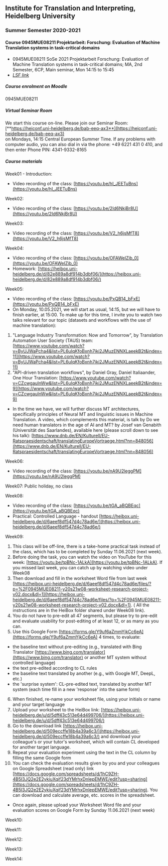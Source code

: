 ## Institute for Translation and Interpreting, Heidelberg University
### Summer Semester 2020-2021
#### Course 0945MUE08211 Projektarbeit: Forschung: Evaluation of Machine Translation systems in task-critical domains

- 0945MUE08211 SoSe 2021 Projektarbeit Forschung: Evaluation of Machine Translation systems in task-critical domains; MA, 2nd Semester, 6CP, Main seminar, Mon 14:15  to 15:45
- [*LSF link*](https://lsf.uni-heidelberg.de/qisserver/rds?state=verpublish&status=init&vmfile=no&publishid=331157&moduleCall=webInfo&publishConfFile=webInfo&publishSubDir=veranstaltung)  

##### Course enrolment on Moodle
0945MUE08211

##### Virtual Seminar Room

We start this course on-line. Please join our Seminar Room:  
[**https://heiconf.uni-heidelberg.de/bab-eeq-ax3**](https://heiconf.uni-heidelberg.de/bab-eeq-ax3)  
on Mondays, 14:15 Central European Summer Time. If any problems with computer audio, you can also dial in via the phone: +49 6221 431 0 410, and then enter Phone PIN: 4341-9332-8165

##### Course materials

Week01 - Introduction:
- Video recording of the class: [https://youtu.be/hI_JEETuBns](https://youtu.be/hI_JEETuBns)

Week02:
- Video recording of the class: [https://youtu.be/2Id6NkjBr8U](https://youtu.be/2Id6NkjBr8U)

Week03:
- Video recording of the class: [https://youtu.be/V2_h6jsMfT8](https://youtu.be/V2_h6jsMfT8)

Week04:
- Video recording of the class: [https://youtu.be/OFAWeIZib_0](https://youtu.be/OFAWeIZib_0)
- Homework: [https://heibox.uni-heidelberg.de/d/82e889a8df914b3dbf06/](https://heibox.uni-heidelberg.de/d/82e889a8df914b3dbf06/)

Week05:
- Video recording of the class: [https://youtu.be/PxQB14_bFxE](https://youtu.be/PxQB14_bFxE)
- On Monday, 10.05.2021, we will start as usual, 14:15, but we will have to finish earlier, at 15:00. To make up for this time, I invite you to watch two talks relevant for our topic (datasets and workflows with the use of machine translation):

1.  "Language Industry Transformation: Now and Tomorrow", by Translation Automation User Society (TAUS) team: [https://www.youtube.com/watch?v=ByUJWaPcha4&list=PL6uIqKfoBxnh7iki2JMuzENNXLaeekB2t&index=11](https://www.youtube.com/watch?v=ByUJWaPcha4&list=PL6uIqKfoBxnh7iki2JMuzENNXLaeekB2t&index=11)
2. "API-driven translation workflows", by Daniel Gray, Daniel Italiaander, One Hour Translation: [https://www.youtube.com/watch?v=CZcwgaulnWw&list=PL6uIqKfoBxnh7iki2JMuzENNXLaeekB2t&index=9](https://www.youtube.com/watch?v=CZcwgaulnWw&list=PL6uIqKfoBxnh7iki2JMuzENNXLaeekB2t&index=9)

- In the time we have, we will further discuss MT architectures, specifically principles of Neural MT and linguistic issues in Machine Translation. A video, which complements this material, is talk by Do we need human translators in the age of AI and MT? by Josef van Genabith (Universität des Saarlandes), available here (please scroll down to see his talk): [https://www.dnb.de/EN/Kulturell/EU-Ratspraesidentschaft/translatingEuropeVortraege.html?nn=848056](https://www.dnb.de/EN/Kulturell/EU-Ratspraesidentschaft/translatingEuropeVortraege.html?nn=848056)


Week06:
- Video recording of the class: [https://youtu.be/nA9U2leggPM](https://youtu.be/nA9U2leggPM)

Week07: Public holiday, no class

Week08:
- Video recording of the class: [https://youtu.be/tGA_aBQBEqc](https://youtu.be/tGA_aBQBEqc)
- Practical: Controlled Language -  handout [https://heibox.uni-heidelberg.de/d/6aeef8df547d4c78ad6e/](https://heibox.uni-heidelberg.de/d/6aeef8df547d4c78ad6e/)

Week09:
1. This class will be off-line, there is a take-home practical task instead of the class, which has to be completed by Sunday 11.06.2021 (next week).
2. Before doing the task, you can watch the video on YouTube for this week: [https://youtu.be/tpBNc-1ALkA](https://youtu.be/tpBNc-1ALkA). If you missed last week, you can catch up by watching video under Week08
3. Then download and fill in the worksheet Word file from last week [https://heibox.uni-heidelberg.de/d/6aeef8df547d4c78ad6e/files/?p=%2F0945MUE08211-y20s21w08-worksheet-research-project-v02.docx&dl=1](https://heibox.uni-heidelberg.de/d/6aeef8df547d4c78ad6e/files/?p=%2F0945MUE08211-y20s21w08-worksheet-research-project-v02.docx&dl=1). ( All the instructions are in the HeiBox folder shared under Week08 link).
4. You do not have to pre-edit all 47 segments, but please try to pre-edit and evaluate usability for post-editing of at least 12, or as many as you can.
5. Use this Google Form [https://forms.gle/Y9uf6aZmmYjkCc6eA](https://forms.gle/Y9uf6aZmmYjkCc6eA) 4 times, to evaluate:
-  the baseline text without pre-editing (e.g., translated with Bing Translator [https://www.bing.com/translator](https://www.bing.com/translator) or another MT system without controlled language)
-  the text pre-edited according to CL rules
- the baseline text translated by another (e.g., with Google MT, DeepL, etc.)
- the 'surprise system': CL-pre-edited text, translated by another MT system (each time fill in a new 'response' into the same form)
6. When finished, re-name your worksheet file, using your initials or name and your target language
7. Upload your worksheet to the HeiBox link: [https://heibox.uni-heidelberg.de/u/d/5dff43c513e64d499706/](https://heibox.uni-heidelberg.de/u/d/5dff43c513e64d499706/)
8. Go to the download link [https://heibox.uni-heidelberg.de/d/509eccffe18b4a39a6c3/](https://heibox.uni-heidelberg.de/d/509eccffe18b4a39a6c3/) and download your colleague's or your tutor's worksheet, which will contain CL developed for another target language.
9. Repeat your evaluation experiment using the text in the CL column by filling the same Google form
10. You can check the evaluation results given by you and your colleagues on Google Spreadsheet (read only) link [https://docs.google.com/spreadsheets/d/1hC9ZH-4B5I3JQ2e2E2ykiuXqif23dYMrhxDnlepEMWE/edit?usp=sharing](https://docs.google.com/spreadsheets/d/1hC9ZH-4B5I3JQ2e2E2ykiuXqif23dYMrhxDnlepEMWE/edit?usp=sharing). You can download and calculate average, etc. scores in the spreadsheet.

- Once again, please upload your Worksheet Word file and your evaluation scores on Google Form by Sunday 11.06.2021 (next week)

Week10:

Week11:

Week12:

Week13:

Week14:
